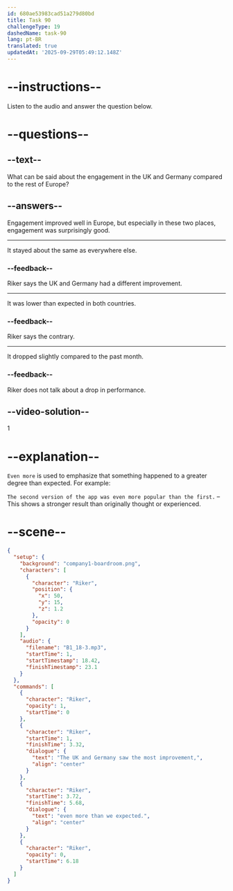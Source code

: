 ```yaml
---
id: 680ae53983cad51a279d80bd
title: Task 90
challengeType: 19
dashedName: task-90
lang: pt-BR
translated: true
updatedAt: '2025-09-29T05:49:12.148Z'
---
```


<!-- (Audio) Riker: The UK and Germany saw the most improvement, even more than we expected. -->

# --instructions--

Listen to the audio and answer the question below.

# --questions--

## --text--

What can be said about the engagement in the UK and Germany compared to the rest of Europe?

## --answers--

Engagement improved well in Europe, but especially in these two places, engagement was surprisingly good.

---

It stayed about the same as everywhere else.

### --feedback--

Riker says the UK and Germany had a different improvement.

---

It was lower than expected in both countries.

### --feedback--

Riker says the contrary.

---

It dropped slightly compared to the past month.

### --feedback--

Riker does not talk about a drop in performance.

## --video-solution--

1

# --explanation--

`Even more` is used to emphasize that something happened to a greater degree than expected. For example:

`The second version of the app was even more popular than the first.` – This shows a stronger result than originally thought or experienced.

# --scene--

```json
{
  "setup": {
    "background": "company1-boardroom.png",
    "characters": [
      {
        "character": "Riker",
        "position": {
          "x": 50,
          "y": 15,
          "z": 1.2
        },
        "opacity": 0
      }
    ],
    "audio": {
      "filename": "B1_18-3.mp3",
      "startTime": 1,
      "startTimestamp": 18.42,
      "finishTimestamp": 23.1
    }
  },
  "commands": [
    {
      "character": "Riker",
      "opacity": 1,
      "startTime": 0
    },
    {
      "character": "Riker",
      "startTime": 1,
      "finishTime": 3.32,
      "dialogue": {
        "text": "The UK and Germany saw the most improvement,",
        "align": "center"
      }
    },
    {
      "character": "Riker",
      "startTime": 3.72,
      "finishTime": 5.68,
      "dialogue": {
        "text": "even more than we expected.",
        "align": "center"
      }
    },
    {
      "character": "Riker",
      "opacity": 0,
      "startTime": 6.18
    }
  ]
}
```
